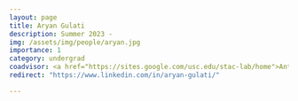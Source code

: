 ```yaml
---
layout: page
title: Aryan Gulati
description: Summer 2023 - 
img: /assets/img/people/aryan.jpg
importance: 1
category: undergrad
coadvisor: <a href="https://sites.google.com/usc.edu/stac-lab/home">Antonio Ortega</a>
redirect: "https://www.linkedin.com/in/aryan-gulati/"

---
```


